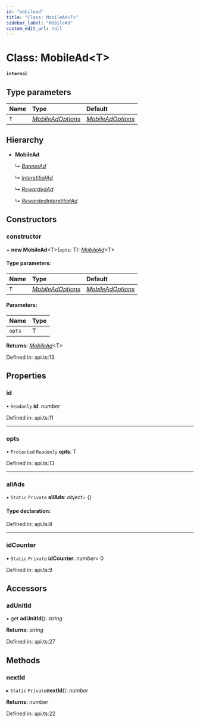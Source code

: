 ```yaml
---
id: "mobilead"
title: "Class: MobileAd<T>"
sidebar_label: "MobileAd"
custom_edit_url: null
---
```


# Class: MobileAd<T\>

**`internal`** 

## Type parameters

| Name | Type | Default |
| :------ | :------ | :------ |
| `T` | [*MobileAdOptions*](../index.md#mobileadoptions) | [*MobileAdOptions*](../index.md#mobileadoptions) |

## Hierarchy

* **MobileAd**

  ↳ [*BannerAd*](bannerad.md)

  ↳ [*InterstitialAd*](interstitialad.md)

  ↳ [*RewardedAd*](rewardedad.md)

  ↳ [*RewardedInterstitialAd*](rewardedinterstitialad.md)

## Constructors

### constructor

\+ **new MobileAd**<T\>(`opts`: T): [*MobileAd*](mobilead.md)<T\>

#### Type parameters:

| Name | Type | Default |
| :------ | :------ | :------ |
| `T` | [*MobileAdOptions*](../index.md#mobileadoptions) | [*MobileAdOptions*](../index.md#mobileadoptions) |

#### Parameters:

| Name | Type |
| :------ | :------ |
| `opts` | T |

**Returns:** [*MobileAd*](mobilead.md)<T\>

Defined in: api.ts:13

## Properties

### id

• `Readonly` **id**: *number*

Defined in: api.ts:11

___

### opts

• `Protected` `Readonly` **opts**: T

Defined in: api.ts:13

___

### allAds

▪ `Static` `Private` **allAds**: *object*= {}

#### Type declaration:

Defined in: api.ts:8

___

### idCounter

▪ `Static` `Private` **idCounter**: *number*= 0

Defined in: api.ts:9

## Accessors

### adUnitId

• get **adUnitId**(): *string*

**Returns:** *string*

Defined in: api.ts:27

## Methods

### nextId

▸ `Static` `Private`**nextId**(): *number*

**Returns:** *number*

Defined in: api.ts:22
